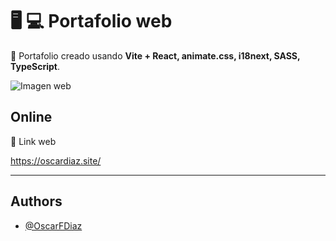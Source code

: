 # 🖥 💻 Portafolio web

📰 Portafolio creado usando <b>Vite + React, animate.css, i18next, SASS, TypeScript</b>.

![Imagen web](https://mir-s3-cdn-cf.behance.net/projects/808/b2f669176252079.Y3JvcCwyNDI0LDE4OTYsMCww.png)

## Online

🔗 Link web

https://oscardiaz.site/

---

## Authors

- [@OscarFDiaz](https://github.com/OscarFDiaz)
